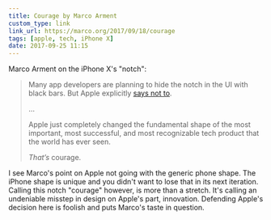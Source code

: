 ```yaml
---
title: Courage by Marco Arment
custom_type: link
link_url: https://marco.org/2017/09/18/courage
tags: [apple, tech, iPhone X]
date: 2017-09-25 11:15
---
```

Marco Arment on the iPhone X's "notch":

> Many app developers are planning to hide the notch in the UI with black bars. But Apple explicitly [says not to](https://developer.apple.com/ios/human-interface-guidelines/overview/iphone-x/).
>
>…
>
> Apple just completely changed the fundamental shape of the most important, most successful, and most recognizable tech product that the world has ever seen.
>
> *That’s* courage.


I see Marco's point on Apple not going with the generic phone shape. The iPhone shape is unique and you didn't want to lose that in its next iteration. Calling this notch "courage" however, is more than a stretch. It's calling an undeniable misstep in design on Apple's part, innovation. Defending Apple's decision here is foolish and puts Marco's taste in question.